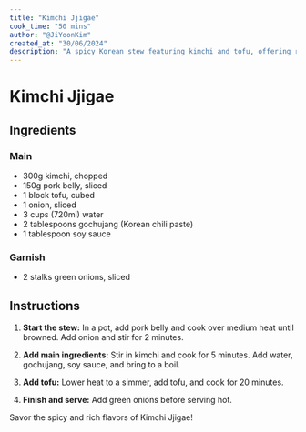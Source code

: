 ```yaml
---
title: "Kimchi Jjigae"
cook_time: "50 mins"
author: "@JiYoonKim"
created_at: "30/06/2024"
description: "A spicy Korean stew featuring kimchi and tofu, offering robust flavors, perfect for warming up on a cold day."
---
```


# Kimchi Jjigae

## Ingredients

### Main

- 300g kimchi, chopped
- 150g pork belly, sliced
- 1 block tofu, cubed
- 1 onion, sliced
- 3 cups (720ml) water
- 2 tablespoons gochujang (Korean chili paste)
- 1 tablespoon soy sauce

### Garnish

- 2 stalks green onions, sliced

## Instructions

1. **Start the stew:** In a pot, add pork belly and cook over medium heat until browned. Add onion and stir for 2 minutes.

2. **Add main ingredients:** Stir in kimchi and cook for 5 minutes. Add water, gochujang, soy sauce, and bring to a boil.

3. **Add tofu:** Lower heat to a simmer, add tofu, and cook for 20 minutes.

4. **Finish and serve:** Add green onions before serving hot.

Savor the spicy and rich flavors of Kimchi Jjigae!

